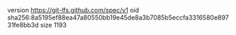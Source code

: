 version https://git-lfs.github.com/spec/v1
oid sha256:8a5195ef88ea47a80550bb19e45de8a3b7085b5eccfa3316580e89731fe8bb3d
size 1193
